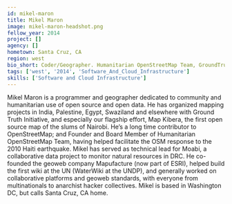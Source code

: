```yaml
---
id: mikel-maron
title: Mikel Maron
image: mikel-maron-headshot.png
fellow_year: 2014
project: []
agency: []
hometown: Santa Cruz, CA
region: west
bio_short: Coder/Geographer. Humanitarian OpenStreetMap Team, GroundTruth, Map Kibera, Moabi. UCSC, U Sussex. Tactfully ignores silos. Maps.
tags: ['west', '2014', 'Software_And_Cloud_Infrastructure']
skills: ['Software and Cloud Infrastructure']
---
```


Mikel Maron is a programmer and geographer dedicated to community and humanitarian use of open source and open data. He has organized mapping projects in India, Palestine, Egypt, Swaziland and elsewhere with Ground Truth Initiative, and especially our flagship effort, Map Kibera, the first open source map of the slums of Nairobi. He’s a long time contributor to OpenStreetMap; and Founder and Board Member of Humanitarian OpenStreetMap Team, having helped facilitate the OSM response to the 2010 Haiti earthquake. Mikel has served as technical lead for Moabi, a collaborative data project to monitor natural resources in DRC. He co-founded the geoweb company Mapufacture (now part of ESRI), helped build the first wiki at the UN (WaterWiki at the UNDP), and generally worked on collaborative platforms and geoweb standards, with everyone from multinationals to anarchist hacker collectives. Mikel is based in Washington DC, but calls Santa Cruz, CA home.
